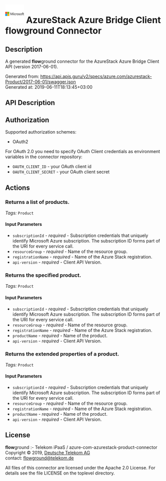 # ![LOGO](logo.png) AzureStack Azure Bridge Client **flow**ground Connector

## Description

A generated **flow**ground connector for the AzureStack Azure Bridge Client API (version 2017-06-01).

Generated from: https://api.apis.guru/v2/specs/azure.com/azurestack-Product/2017-06-01/swagger.json<br/>
Generated at: 2019-06-11T18:13:45+03:00

## API Description



## Authorization

Supported authorization schemes:
- OAuth2

For OAuth 2.0 you need to specify OAuth Client credentials as environment variables in the connector repository:
* `OAUTH_CLIENT_ID` - your OAuth client id
* `OAUTH_CLIENT_SECRET` - your OAuth client secret

## Actions

### Returns a list of products.

*Tags:* `Product`

#### Input Parameters
* `subscriptionId` - _required_ - Subscription credentials that uniquely identify Microsoft Azure subscription. The subscription ID forms part of the URI for every service call.
* `resourceGroup` - _required_ - Name of the resource group.
* `registrationName` - _required_ - Name of the Azure Stack registration.
* `api-version` - _required_ - Client API Version.

### Returns the specified product.

*Tags:* `Product`

#### Input Parameters
* `subscriptionId` - _required_ - Subscription credentials that uniquely identify Microsoft Azure subscription. The subscription ID forms part of the URI for every service call.
* `resourceGroup` - _required_ - Name of the resource group.
* `registrationName` - _required_ - Name of the Azure Stack registration.
* `productName` - _required_ - Name of the product.
* `api-version` - _required_ - Client API Version.

### Returns the extended properties of a product.

*Tags:* `Product`

#### Input Parameters
* `subscriptionId` - _required_ - Subscription credentials that uniquely identify Microsoft Azure subscription. The subscription ID forms part of the URI for every service call.
* `resourceGroup` - _required_ - Name of the resource group.
* `registrationName` - _required_ - Name of the Azure Stack registration.
* `productName` - _required_ - Name of the product.
* `api-version` - _required_ - Client API Version.

## License

**flow**ground :- Telekom iPaaS / azure-com-azurestack-product-connector<br/>
Copyright © 2019, [Deutsche Telekom AG](https://www.telekom.de)<br/>
contact: flowground@telekom.de

All files of this connector are licensed under the Apache 2.0 License. For details
see the file LICENSE on the toplevel directory.
